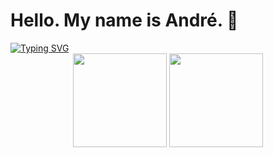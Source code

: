 <h1>Hello. My name is André. 🚀</h1>

<a href="https://git.io/typing-svg">
   <img src="https://readme-typing-svg.demolab.com?font=Arial&size=18&duration=4000&pause=800&color=F7F7F7&width=700&lines=Apaixonado+por+tecnologia+e+buscar+solu%C3%A7%C3%B5es+criativas.;Estudando+Desenvolvimento+Android+e+Programa%C3%A7%C3%A3o+Java+%2B+Kotlin.+;Estou+em+constante+aprendizagem." alt="Typing SVG" />
</a>

<div align="center">
   <img height="150em" src="https://github-readme-stats.vercel.app/api/?username=AndreVsc&layout=compact&show_icons=true&theme=transparent&count_private=true&hide_title=true" />
   <img height="150em" src="https://streak-stats.demolab.com/?user=AndreVsc&theme=transparent&count_private=true&locale=pt_BR&show_icons=true" />
</div>
